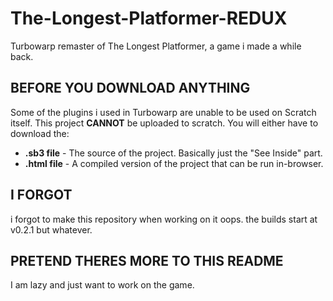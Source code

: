# The-Longest-Platformer-REDUX
Turbowarp remaster of The Longest Platformer, a game i made a while back.



## BEFORE YOU DOWNLOAD ANYTHING
Some of the plugins i used in Turbowarp are unable to be used on Scratch itself.
This project **CANNOT** be uploaded to scratch. You will either have to download the:

- **.sb3 file** - The source of the project. Basically just the "See Inside" part.
- **.html file** - A compiled version of the project that can be run in-browser.

##  I FORGOT
i forgot to make this repository when working on it oops.
the builds start at v0.2.1 but whatever.

## PRETEND THERES MORE TO THIS README
I am lazy and just want to work on the game.
